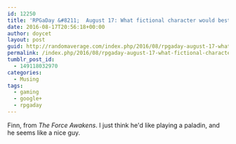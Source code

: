 ```yaml
---
id: 12250
title: 'RPGaDay &#8211;  August 17: What fictional character would best fit in your group? Why?'
date: 2016-08-17T20:56:18+00:00
author: doycet
layout: post
guid: http://randomaverage.com/index.php/2016/08/rpgaday-august-17-what-fictional-character-would-best-fit-in-your-group-why/
permalink: /index.php/2016/08/rpgaday-august-17-what-fictional-character-would-best-fit-in-your-group-why/
tumblr_post_id:
  - 149118032970
categories:
  - Musing
tags:
  - gaming
  - google+
  - rpgaday
---
```

Finn, from _The Force Awakens_. I just think he'd like playing a paladin, and he seems like a nice guy.